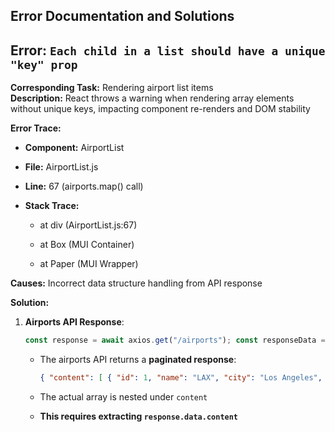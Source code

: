 ## Error Documentation and Solutions

## Error: `Each child in a list should have a unique "key" prop`

**Corresponding Task:** Rendering airport list items  
**Description:** React throws a warning when rendering array elements without unique keys, impacting component re-renders and DOM stability

**Error Trace:**

- **Component:** AirportList

- **File:** AirportList.js

- **Line:** 67 (airports.map() call)

- **Stack Trace:**
  
  - at div (AirportList.js:67)
  
  - at Box (MUI Container)
  
  - at Paper (MUI Wrapper)

**Causes:** Incorrect data structure handling from API response

**Solution:**

1. **Airports API Response**:
   
   ```js
   const response = await axios.get("/airports"); const responseData = response.data.content || response.data; // Checks for nested data
   ```
   
   - The airports API returns a **paginated response**:
     
     ```json
     { "content": [ { "id": 1, "name": "LAX", "city": "Los Angeles", ... }, { "id": 2, "name": "JFK", "city": "New York", ... } ], "pageable": { ... }, "totalElements": 10, "last": true }
     ```
   
   - The actual array is nested under `content`
   
   - **This requires extracting `response.data.content`**
